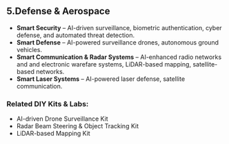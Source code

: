 ## 5.Defense & Aerospace
- **Smart Security** – AI-driven surveillance, biometric authentication, cyber defense, and automated threat detection.
- **Smart Defense** – AI-powered surveillance drones, autonomous ground vehicles.
- **Smart Communication & Radar Systems** – AI-enhanced radio networks and and electronic warefare systems, LiDAR-based mapping, satellite-based networks.
- **Smart Laser Systems** – AI-powered laser defense, satellite communication.

### Related DIY Kits & Labs:
- AI-driven Drone Surveillance Kit  
- Radar Beam Steering & Object Tracking Kit  
- LiDAR-based Mapping Kit  

